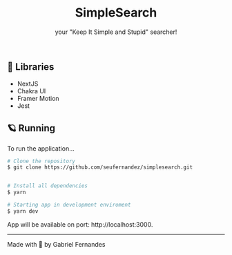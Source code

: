 <h1 align="center">
  SimpleSearch
</h1>
<p align="center">
your "Keep It Simple and Stupid" searcher!

</p>

<br>

## 🧪 Libraries
 - NextJS
 - Chakra UI
 - Framer Motion
 - Jest


## 🪐 Running

To run the application...

```bash
# Clone the repository
$ git clone https://github.com/seufernandez/simplesearch.git


# Install all dependencies
$ yarn

# Starting app in development enviroment
$ yarn dev

```

App will be available on port: http://localhost:3000.

---

Made with 🧡 by Gabriel Fernandes
